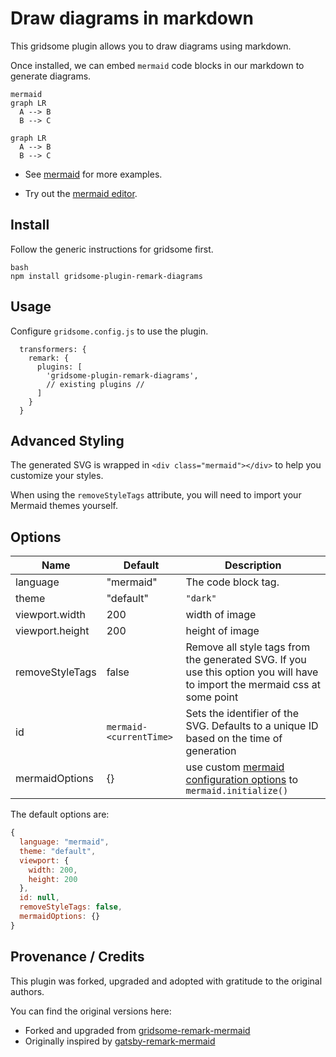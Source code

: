 # Draw diagrams in markdown

This gridsome plugin allows you to draw diagrams using markdown. 

Once installed, we can embed `mermaid` code blocks in our markdown to generate diagrams.

~~~
mermaid
graph LR
  A --> B
  B --> C
~~~

```mermaid
graph LR
  A --> B
  B --> C
```

- See [mermaid](https://mermaid-js.github.io) for more examples.

- Try out the [mermaid editor](https://mermaid-js.github.io/mermaid-live-editor/).

## Install

Follow the generic instructions for gridsome first.

```
bash
npm install gridsome-plugin-remark-diagrams
```

## Usage

Configure `gridsome.config.js` to use the plugin.

```
  transformers: {
    remark: {
      plugins: [
        'gridsome-plugin-remark-diagrams',
        // existing plugins //
      ]
    }
  }
```


## Advanced Styling

The generated SVG is wrapped in `<div class="mermaid"></div>` to help you customize your styles.

When using the `removeStyleTags` attribute, you will need to import your Mermaid themes yourself. 


## Options

| Name            | Default               | Description                                                                                                                                                     |
| --------------- | --------------------- | --------------------------------------------------------------------------------------------------------------------------------------------------------------- |
| language        | "mermaid"             | The code block tag.                                                 |
| theme           | "default"             | `"dark"`|`"neutral"`|`"forest"`|`"default"` |
| viewport.width  | 200                   | width of image                                                                                                                                      |
| viewport.height | 200                   | height of image                                                                                                                                     |
| removeStyleTags | false                 | Remove all style tags from the generated SVG. If you use this option you will have to import the mermaid css at some point                                      |
| id              | `mermaid-<currentTime>` | Sets the identifier of the SVG. Defaults to a unique ID based on the time of generation                                                                         |
| mermaidOptions  | {}                    | use custom [mermaid configuration options](https://mermaid-js.github.io/mermaid/#/mermaidAPI?id=configuration) to `mermaid.initialize()`                                                                                    |

The default options are:

```js
{
  language: "mermaid",
  theme: "default",
  viewport: {
    width: 200,
    height: 200
  },
  id: null,
  removeStyleTags: false,
  mermaidOptions: {}
}
```

## Provenance / Credits

This plugin was forked, upgraded and adopted with gratitude to the original authors.

You can find the original versions here: 

- Forked and upgraded from [gridsome-remark-mermaid](https://github.com/Braincoke/gridsome-plugin-remark-mermaid)
- Originally inspired by [gatsby-remark-mermaid](https://github.com/ChappIO/gatsby-remark-mermaid)
